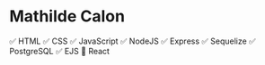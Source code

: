 # Mathilde Calon

✅ HTML
✅ CSS
✅ JavaScript
✅ NodeJS
✅ Express
✅ Sequelize
✅ PostgreSQL
✅ EJS
💪 React
